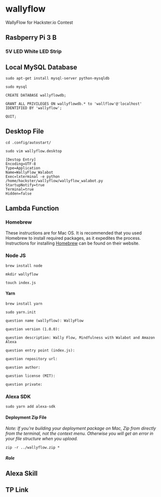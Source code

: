 # wallyflow
WallyFlow for Hackster.io Contest

## Rasbperry Pi 3 B

### 5V LED White LED Strip

## Local MySQL Database

```
sudo apt-get install mysql-server python-mysqldb
```

```
sudo mysql
```

```
CREATE DATABASE wallyflowdb;
```

```
GRANT ALL PRIVILEGES ON wallyflowdb.* to 'wallflow'@'localhost' IDENTIFIED BY 'wallyflow';
```

```
QUIT;
```

## Desktop File

```
cd .config/autostart/
```

```
sudo vim wallyflow.desktop
```

```
[Destop Entry]
Encoding=UTF-8
Type=Application
Name=WallyFlow_Walabot
Exec=lxterminal -e python /home/hackster/wallyflow/wallyflow_walabot.py
StartupNotify=true
Terminal=true
Hidden=false
```

## Lambda Function

### Homebrew
These instructions are for Mac OS. It is recommended that you used Homebrew to install required packages, as it expedites the process. Instructions for installing [Homebrew](https://brew.sh/) can be found on their website.

### Node JS
```
brew install node
```

``` 
mkdir wallyflow
```

``` 
touch index.js 
```

#### Yarn

```
brew install yarn
```

``` 
sudo yarn.init 
```

```
question name (wallyflow): WallyFlow 
```

``` 
question version (1.0.0): 
```

```
question description: Wally Flow, Mindfulness with Walabot and Amazon Alexa 
```

```
question entry point (index.js):
```

``` 
question repository url:
```

``` 
question author: 
```

```
question license (MIT):
```

```
question private:
```

### Alexa SDK

```
sudo yarn add alexa-sdk
```

#### Deployment Zip File

*Note: If you're building your deployment package on Mac, Zip from directly from the terminal, not the context menu. Otherwise you will get an error in your file structure when you upload.*

```
zip -r ../wallyflow.zip *
```

##### Role

## Alexa Skill

## TP Link
